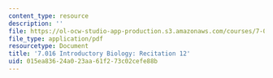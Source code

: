 ```yaml
---
content_type: resource
description: ''
file: https://ol-ocw-studio-app-production.s3.amazonaws.com/courses/7-016-introductory-biology-fall-2018/015ea83624a023aa61f273c02cefe88b_MIT7_016F18rec12.pdf
file_type: application/pdf
resourcetype: Document
title: '7.016 Introductory Biology: Recitation 12'
uid: 015ea836-24a0-23aa-61f2-73c02cefe88b
---
```

